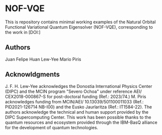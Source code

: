 # NOF-VQE

This is repository contains minimal working examples of the Natural Orbital Functional Variational Quantum Eigensolver (NOF-VQE), corresponding to the work in [DOI:]

## Authors

Juan Felipe Huan Lew-Yee
Mario Piris

## Acknowldgments

J. F. H. Lew-Yee acknowledges the Donostia International Physics Center (DIPC) and the MCIN program "Severo Ochoa" under reference AEI/ CEX2018-000867-S for post-doctoral funding (Ref.: 2023/74.) M. Piris acknowledges funding from MCIN/AEI/ 10.13039/501100011033 (Ref.: PID2021-126714 NB-I00) and the Eusko Jaurlaritza (Ref.: IT1584-22). The authors acknowledge the technical and human support provided by the DIPC Supercomputing Center. This work has been possible thanks to the quantum resources and ecosystem provided through the IBM-BasQ alliance for the development of quantum technologies.